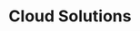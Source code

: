 ---
layout: solution-2
title: Cloud Solutions
permalink: /our-solutions/technology-consulting/cloud-solutions
description: Unlock Your Business's Full Potential with AxOps&#8482; Cloud Solutions
og_image_url: /assets/img/photos/opengraph/axops-technologies-og-image-v1.jpg
---